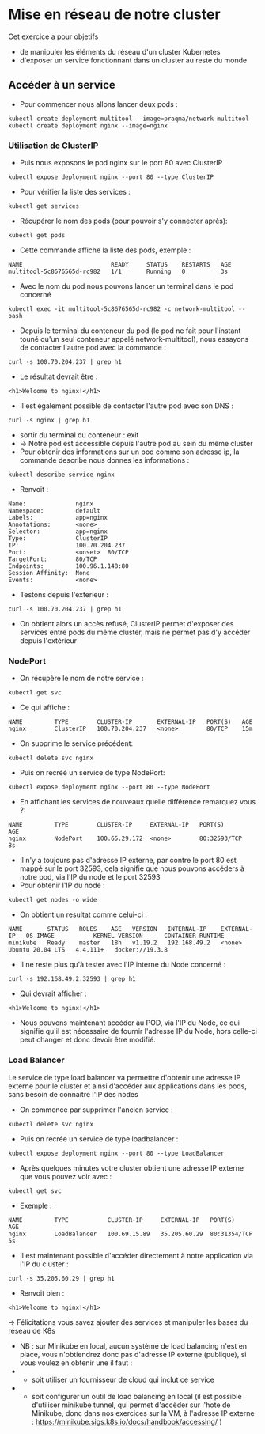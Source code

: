 # Mise en réseau de notre cluster

Cet exercice a pour objetifs 
* de manipuler les éléments du réseau d'un cluster Kubernetes
* d'exposer un service fonctionnant dans un cluster au reste du monde

## Accéder à un service
* Pour commencer nous allons lancer deux pods :
```
kubectl create deployment multitool --image=praqma/network-multitool
kubectl create deployment nginx --image=nginx
```
### Utilisation de ClusterIP
* Puis nous exposons le pod nginx sur le port 80 avec ClusterIP
```
kubectl expose deployment nginx --port 80 --type ClusterIP
```
* Pour vérifier la liste des services :
```
kubectl get services
```
* Récupérer le nom des pods (pour pouvoir s'y connecter après):
```
kubectl get pods
```
* Cette commande affiche la liste des pods, exemple :
```
NAME                         READY     STATUS    RESTARTS   AGE
multitool-5c8676565d-rc982   1/1       Running   0          3s
```
* Avec le nom du pod nous pouvons lancer un terminal dans le pod concerné
```
kubectl exec -it multitool-5c8676565d-rc982 -c network-multitool -- bash
```
* Depuis le terminal du conteneur du pod (le pod ne fait pour l'instant touné qu'un seul conteneur appelé network-multitool), nous essayons de contacter l'autre pod avec la commande :
```
curl -s 100.70.204.237 | grep h1
```
* Le résultat devrait être :
```
<h1>Welcome to nginx!</h1>
```
* Il est également possible de contacter l'autre pod avec son DNS :
```
curl -s nginx | grep h1
```
* sortir du terminal du conteneur : exit
* -> Notre pod est accessible depuis l'autre pod au sein du même cluster
* Pour obtenir des informations sur un pod comme son adresse ip, la commande describe nous donnes les informations :
```
kubectl describe service nginx
```
* Renvoit :
```
Name:              nginx
Namespace:         default
Labels:            app=nginx
Annotations:       <none>
Selector:          app=nginx
Type:              ClusterIP
IP:                100.70.204.237
Port:              <unset>  80/TCP
TargetPort:        80/TCP
Endpoints:         100.96.1.148:80
Session Affinity:  None
Events:            <none>
```
* Testons depuis l'exterieur :
```
curl -s 100.70.204.237 | grep h1
```
* On obtient alors un accès refusé, ClusterIP permet d'exposer des services entre pods du même cluster, mais ne permet pas d'y accéder depuis l'extérieur

### NodePort

* On récupère le nom de notre service :
```
kubectl get svc
```
* Ce qui affiche :
```
NAME         TYPE        CLUSTER-IP       EXTERNAL-IP   PORT(S)   AGE
nginx        ClusterIP   100.70.204.237   <none>        80/TCP    15m
```
* On supprime le service précédent:
```
kubectl delete svc nginx
```
* Puis on recréé un service de type NodePort:
```
kubectl expose deployment nginx --port 80 --type NodePort
```
* En affichant les services de nouveaux quelle différence remarquez vous ?:
```
NAME         TYPE        CLUSTER-IP     EXTERNAL-IP   PORT(S)        AGE
nginx        NodePort    100.65.29.172  <none>        80:32593/TCP   8s
```
* Il n'y a toujours pas d'adresse IP externe, par contre le port 80 est mappé sur le port 32593, cela signifie que nous pouvons accéders à notre pod, via l'IP du node et le port 32593
* Pour obtenir l'IP du node :
```
kubectl get nodes -o wide
```
* On obtient un resultat comme celui-ci :
```
NAME       STATUS   ROLES    AGE   VERSION   INTERNAL-IP    EXTERNAL-IP   OS-IMAGE           KERNEL-VERSION      CONTAINER-RUNTIME
minikube   Ready    master   18h   v1.19.2   192.168.49.2   <none>        Ubuntu 20.04 LTS   4.4.111+   docker://19.3.8

```
* Il ne reste plus qu'à tester avec l'IP interne du Node concerné :
```
curl -s 192.168.49.2:32593 | grep h1
```
* Qui devrait afficher :
```
<h1>Welcome to nginx!</h1>
```
* Nous pouvons maintenant accéder au POD, via l'IP du Node, ce qui signifie qu'il est nécessaire de fournir l'adresse IP du Node, hors celle-ci peut changer et donc devoir être modifié. 

### Load Balancer 
Le service de type load balancer va permettre d'obtenir une adresse IP externe pour le cluster et ainsi d'accéder aux applications dans les pods, sans besoin de connaitre l'IP des nodes
* On commence par supprimer l'ancien service :
```
kubectl delete svc nginx
```
* Puis on recrée un service de type loadbalancer :
```
kubectl expose deployment nginx --port 80 --type LoadBalancer
```
* Après quelques minutes votre cluster obtient une adresse IP externe que vous pouvez voir avec :
```
kubectl get svc
```
* Exemple :
```
NAME         TYPE           CLUSTER-IP     EXTERNAL-IP   PORT(S)        AGE
nginx        LoadBalancer   100.69.15.89   35.205.60.29  80:31354/TCP   5s
```
* Il est maintenant possible d'accéder directement à notre application via l'IP du cluster :
```
curl -s 35.205.60.29 | grep h1
```
* Renvoit bien : 
```
<h1>Welcome to nginx!</h1>
```

-> Félicitations vous savez ajouter des services et manipuler les bases du réseau de K8s
* NB : sur Minikube en local, aucun système de load balancing n'est en place, vous n'obtiendrez donc pas d'adresse IP externe (publique), si vous voulez en obtenir une il faut :
* * soit utiliser un fournisseur de cloud qui inclut ce service 
* * soit configurer un outil de load balancing en local (il est possible d'utiliser minikube tunnel, qui permet d'accèder sur l'hote de Minikube, donc dans nos exercices sur la VM, à l'adresse IP externe : https://minikube.sigs.k8s.io/docs/handbook/accessing/ )
